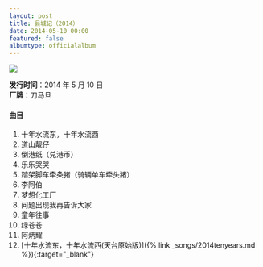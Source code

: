 ```yaml
---
layout: post
title: 县城记（2014）
date: 2014-05-10 00:00
featured: false
albumtype: officialalbum
---
```


<img src="{{site.cdn}}/assets/imgs/county2014.jpg">

**发行时间**：2014 年 5 月 10 日  
**厂牌**：刀马旦

#### 曲目

1. 十年水流东，十年水流西
2. 道山靓仔
3. 倒港纸（兑港币）
4. 乐乐哭哭
5. 踏架脚车牵条猪（骑辆单车牵头猪）
6. 李阿伯
7. 梦想化工厂
8. 问题出现我再告诉大家
9. 童年往事
10. 绿苍苍
11. 阿炳耀
12. [十年水流东，十年水流西(天台原始版)]({% link _songs/2014tenyears.md %}){:target="_blank"}

